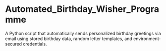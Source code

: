# Automated_Birthday_Wisher_Programme
A Python script that automatically sends personalized birthday greetings via email using stored birthday data, random letter templates, and environment-secured credentials.
